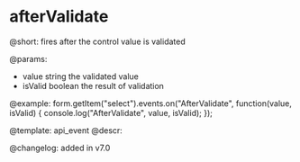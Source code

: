 afterValidate
=============

@short: fires after the control value is validated
 

@params:
- value       string  the validated value
- isValid     boolean     the result of validation


@example:
form.getItem("select").events.on("AfterValidate", function(value, isValid) {
    console.log("AfterValidate", value, isValid);
});


@template: api_event
@descr:


@changelog: added in v7.0
